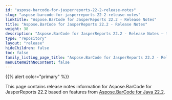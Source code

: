 ```yaml
---
id: "aspose-barcode-for-jasperreports-22-2-release-notes"
slug: "aspose-barcode-for-jasperreports-22-2-release-notes"
linktitle: "Aspose.BarCode for JasperReports 22.2 - Release Notes"
title: "Aspose.BarCode for JasperReports 22.2 - Release Notes"
weight: 38
description: "Aspose.BarCode for JasperReports 22.2 - Release Notes – the latest updates and fixes."
type: "repository"
layout: "release"
hideChildren: false
toc: false
family_listing_page_title: "Aspose.BarCode for JasperReports 22.2 - Release Notes"
menuItemWithNoContent: false
---
```


{{% alert color="primary" %}}

This page contains release notes information for Aspose.BarCode for JasperReports 22.2 based on features from [Aspose.BarCode for Java 22.2](https://releases.aspose.com/barcode/java/22-2/).
